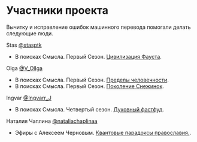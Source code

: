 # Участники проекта

Вычитку и исправление ошибок машинного перевода помогали делать следующие люди.

Stas [@stasptk](https://t.me/stasptk)

- В поисках Смысла. Первый Сезон. [Цивилизация Фауста](content/InSearchOfMeaning/Season01/faust.md).

Olga [@V_OlIga](https://t.me/V_OlIga)

- В поисках Смысла. Первый Сезон. [Пределы человечности](content/InSearchOfMeaning/Season01/limits.md).
- В поисках Смысла. Первый Сезон. [Поколение Снежинок](content/InSearchOfMeaning/Season01/snowflakes.md).

Ingvar [@Ingvarr_J](https://t.me/Ingvarr_J)

- В поисках Смысла. Четвертый сезон. [Духовный фастфуд](content/InSearchOfMeaning/dukhovny-fast-food.md).

Наталия Чаплина [@nataliachaplinaa](https://t.me/nataliachaplinaa)

- Эфиры с Алексеем Черновым. [Квантовые парадоксы православия.](content/Chernov/2024_04_23.md).
